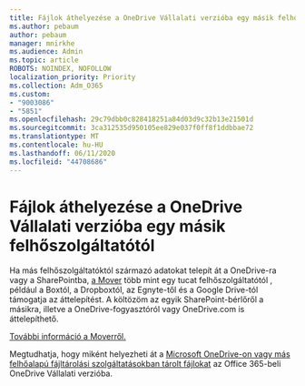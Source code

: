 ```yaml
---
title: Fájlok áthelyezése a OneDrive Vállalati verzióba egy másik felhőszolgáltatótól
ms.author: pebaum
author: pebaum
manager: mnirkhe
ms.audience: Admin
ms.topic: article
ROBOTS: NOINDEX, NOFOLLOW
localization_priority: Priority
ms.collection: Adm_O365
ms.custom:
- "9003086"
- "5851"
ms.openlocfilehash: 29c79dbb0c828418251a84d03d9c32b13e21501d
ms.sourcegitcommit: 3ca312535d950105ee829e037f0ff8f1ddbbae72
ms.translationtype: MT
ms.contentlocale: hu-HU
ms.lasthandoff: 06/11/2020
ms.locfileid: "44708686"
---
```

# <a name="move-files-into-onedrive-for-business-from-another-cloud-provider"></a>Fájlok áthelyezése a OneDrive Vállalati verzióba egy másik felhőszolgáltatótól

Ha más felhőszolgáltatóktól származó adatokat telepít át a OneDrive-ra vagy a SharePointba, [a Mover](https://go.microsoft.com/fwlink/?linkid=2132453) több mint egy tucat felhőszolgáltatótól , például a Boxtól, a Dropboxtól, az Egnyte-től és a Google Drive-tól támogatja az áttelepítést. A költözöm az egyik SharePoint-bérlőről a másikra, illetve a OneDrive-fogyasztóról vagy OneDrive.com is áttelepíthető.

[További információ a Moverről.](https://go.microsoft.com/fwlink/?linkid=2132453)

Megtudhatja, hogy miként helyezheti át a [Microsoft OneDrive-on vagy más felhőalapú fájltárolási szolgáltatásokban tárolt fájlokat](https://support.microsoft.com/office/7fb28cad-7e25-451f-8b4b-2d1a71e5c0e9) az Office 365-beli OneDrive Vállalati verzióba.
